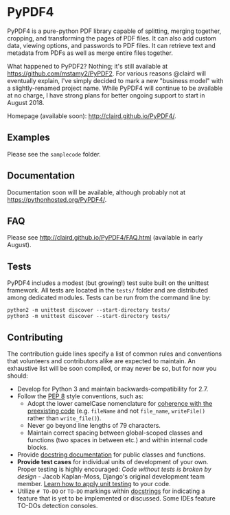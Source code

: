 # PyPDF4
PyPDF4 is a pure-python PDF library capable of splitting, merging together,
cropping, and transforming the pages of PDF files. It can also add custom data,
viewing options, and passwords to PDF files.  It can retrieve text and metadata
from PDFs as well as merge entire files together.

What happened to PyPDF2?  Nothing; it's still available at
https://github.com/mstamy2/PyPDF2.  For various reasons @claird will eventually
explain, I've simply decided to mark a new "business model" with a
slightly-renamed project name.
While PyPDF4 will continue to be available at no charge, I have strong plans
for better ongoing support to start in August 2018.

Homepage (available soon): http://claird.github.io/PyPDF4/.

## Examples
Please see the `samplecode` folder.

## Documentation
Documentation soon will be available, although probably not at
https://pythonhosted.org/PyPDF4/.

## FAQ
Please see http://claird.github.io/PyPDF4/FAQ.html (available in early August).

## Tests
PyPDF4 includes a modest (but growing!) test suite built on the unittest
framework. All tests are located in the `tests/` folder and are distributed
among dedicated modules. Tests can be run from the command line by:

```
python2 -m unittest discover --start-directory tests/
python3 -m unittest discover --start-directory tests/
```

## Contributing
The contribution guide lines specify a list of common rules and conventions
that volunteers and contributors alike are expected to maintain. An exhaustive
list will be soon compiled, or may never be so, but for now you should:

* Develop for Python 3 and maintain backwards-compatibility for 2.7.
* Follow the [PEP 8](http://filltherealaddress.com) style conventions, such as:
	* Adopt the lower camelCase nomenclature for [coherence with the
	preexisting code](https://www.python.org/dev/peps/pep-0008/\#function-and-variable-names)
	(e.g. `fileName` and not `file_name`, `writeFile()` rather than
	`write_file()`).
    * Never go beyond line lengths of 79 characters.
    * Maintain correct spacing between global-scoped classes and functions (two
    spaces in between etc.) and within internal code blocks.
* Provide [docstring documentation](https://www.python.org/dev/peps/pep-0257/)
for public classes and functions. 
* **Provide test cases** for individual units of development of your own.
Proper testing is highly encouraged: *Code without tests is broken by design*
\- Jacob Kaplan-Moss, Django's original development team member. [Learn how to
apply unit testing](https://docs.python.org/3/library/unittest.html) to your
code.
* Utilize `# TO-DO` or `TO-DO` markings within
[docstrings](https://www.python.org/dev/peps/pep-0257/) for indicating a
feature that is yet to be implemented or discussed. Some IDEs feature TO-DOs
detection consoles.
